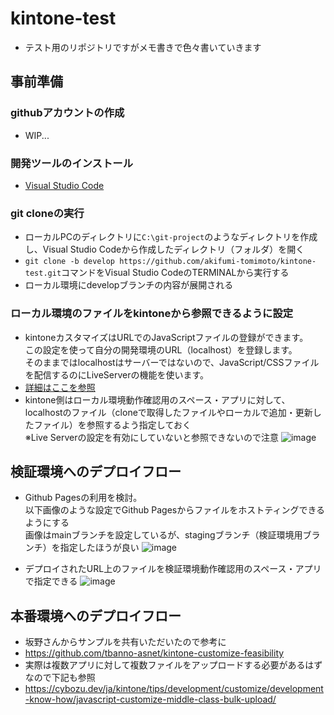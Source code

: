 # kintone-test
- テスト用のリポジトリですがメモ書きで色々書いていきます

## 事前準備
### githubアカウントの作成
- WIP...

### 開発ツールのインストール
- [Visual Studio Code](https://code.visualstudio.com/)

### git cloneの実行
- ローカルPCのディレクトリに`C:\git-project`のようなディレクトリを作成し、Visual Studio Codeから作成したディレクトリ（フォルダ）を開く
- `git clone -b develop https://github.com/akifumi-tomimoto/kintone-test.git`コマンドをVisual Studio CodeのTERMINALから実行する
- ローカル環境にdevelopブランチの内容が展開される

### ローカル環境のファイルをkintoneから参照できるように設定
- kintoneカスタマイズはURLでのJavaScriptファイルの登録ができます。  
この設定を使って自分の開発環境のURL（localhost）を登録します。  
そのままではlocalhostはサーバーではないので、JavaScript/CSSファイルを配信するのにLiveServerの機能を使います。
- [詳細はここを参照](https://cybozu.dev/ja/kintone/tips/development/customize/development-know-how/use-visual-studio-code-live-server-extension/)
- kintone側はローカル環境動作確認用のスペース・アプリに対して、localhostのファイル（cloneで取得したファイルやローカルで追加・更新したファイル）を参照するよう指定しておく  
※Live Serverの設定を有効にしていないと参照できないので注意
![image](https://github.com/akifumi-tomimoto/kintone-test/assets/60957697/b6acb83c-7d6f-4610-a11d-b036a27c6ffa)


## 検証環境へのデプロイフロー
- Github Pagesの利用を検討。  
以下画像のような設定でGithub Pagesからファイルをホストティングできるようにする  
画像はmainブランチを設定しているが、stagingブランチ（検証環境用ブランチ）を指定したほうが良い
![image](https://github.com/akifumi-tomimoto/kintone-test/assets/60957697/eb5b4dc2-e57d-4a52-8758-ecb4f51e7a3f)

- デプロイされたURL上のファイルを検証環境動作確認用のスペース・アプリで指定できる
![image](https://github.com/akifumi-tomimoto/kintone-test/assets/60957697/e252a076-36fd-42b0-8aa5-6e7e0e14ebf1)

## 本番環境へのデプロイフロー
- 坂野さんからサンプルを共有いただいたので参考に
- https://github.com/tbanno-asnet/kintone-customize-feasibility
- 実際は複数アプリに対して複数ファイルをアップロードする必要があるはずなので下記も参照
- https://cybozu.dev/ja/kintone/tips/development/customize/development-know-how/javascript-customize-middle-class-bulk-upload/

